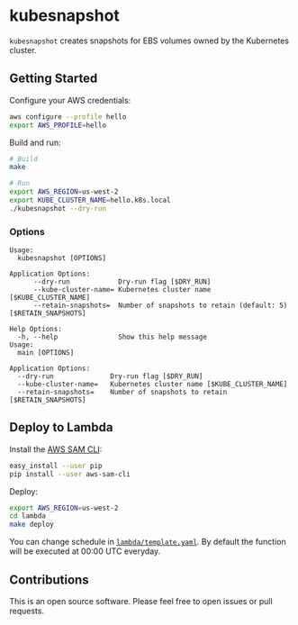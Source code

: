 # kubesnapshot

`kubesnapshot` creates snapshots for EBS volumes owned by the Kubernetes cluster.

## Getting Started

Configure your AWS credentials:

```sh
aws configure --profile hello
export AWS_PROFILE=hello
```

Build and run:

```sh
# Build
make

# Run
export AWS_REGION=us-west-2
export KUBE_CLUSTER_NAME=hello.k8s.local
./kubesnapshot --dry-run
```

### Options

```
Usage:
  kubesnapshot [OPTIONS]

Application Options:
      --dry-run            Dry-run flag [$DRY_RUN]
      --kube-cluster-name= Kubernetes cluster name [$KUBE_CLUSTER_NAME]
      --retain-snapshots=  Number of snapshots to retain (default: 5) [$RETAIN_SNAPSHOTS]

Help Options:
  -h, --help               Show this help message
Usage:
  main [OPTIONS]

Application Options:
  --dry-run              Dry-run flag [$DRY_RUN]
  --kube-cluster-name=   Kubernetes cluster name [$KUBE_CLUSTER_NAME]
  --retain-snapshots=    Number of snapshots to retain [$RETAIN_SNAPSHOTS]
```

## Deploy to Lambda

Install the [AWS SAM CLI](https://github.com/awslabs/aws-sam-cli):

```sh
easy_install --user pip
pip install --user aws-sam-cli
```

Deploy:

```sh
export AWS_REGION=us-west-2
cd lambda
make deploy
```

You can change schedule in [`lambda/template.yaml`](lambda/template.yaml).
By default the function will be executed at 00:00 UTC everyday.

## Contributions

This is an open source software.
Please feel free to open issues or pull requests.
